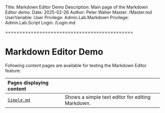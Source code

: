 ﻿Title: Markdown Editor Demo
Description: Main page of the Markdown Editor demo.
Date: 2025-02-26
Author: Peter Waher
Master: /Master.md
UserVariable: User
Privilege: Admin.Lab.Markdown
Privilege: Admin.Lab.Script
Login: /Login.md

=============================================

Markdown Editor Demo
=======================

Following content pages are available for testing the Markdown Editor feature:

| Pages displaying content                                                                ||
|:--------------------------------------|:-------------------------------------------------|
| [`Simple.md`](Simple.md)              | Shows a simple text editor for editing Markdown. |
